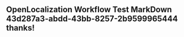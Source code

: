 <properties
ms.topic="hero-topic"
ms.test1="hero-topic"
ms.test2="test"/>


## OpenLocalization Workflow Test MarkDown 43d287a3-abdd-43bb-8257-2b9599965444 thanks!



<!--HONumber=Jul16_HO4-->


